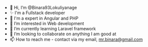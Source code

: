 - 👋 Hi, I’m @Binara93Lokuliyanage
- ✨ I'm a Fullstack developer
- 🌱 I'm a expert in Angular and PHP
- 👀 I’m interested in Web development
- 🌱 I’m currently learning Laravel framework
- 💞️ I’m looking to collaborate on anything I am good at
- 📫 How to reach me - contact via my email, mr.binara@gmail.com

<!---
Binara93Lokuliyanage/Binara93Lokuliyanage is a ✨ special ✨ repository because its `README.md` (this file) appears on your GitHub profile.
You can click the Preview link to take a look at your changes.
--->

